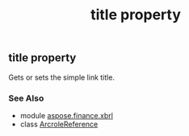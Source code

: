 ﻿---
title: title property
second_title: Aspose.Finance for Python via .NET API References
description: 
type: docs
weight: 100
url: /python-net/aspose.finance.xbrl/arcrolereference/title/
is_root: false
---

## title property


Gets or sets the simple link title.

### See Also
* module [aspose.finance.xbrl](../../)
* class [ArcroleReference](/finance/python-net/aspose.finance.xbrl/arcrolereference)
